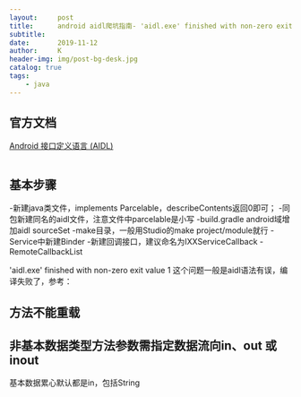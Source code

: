 ```yaml
---
layout:     post
title:      android aidl爬坑指南- 'aidl.exe' finished with non-zero exit value 1
subtitle:   
date:       2019-11-12
author:     K
header-img: img/post-bg-desk.jpg
catalog: true
tags:
    - java
---
```


## 官方文档

[Android 接口定义语言 (AIDL)](https://developer.android.com/guide/components/aidl.html#Create "Android 接口定义语言 (AIDL)")

```java

```

## 基本步骤

-新建java类文件，implements Parcelable，describeContents返回0即可；
-同包新建同名的aidl文件，注意文件中parcelable是小写
-build.gradle android域增加aidl sourceSet
-make目录，一般用Studio的make project/module就行
-Service中新建Binder
-新建回调接口，建议命名为IXXServiceCallback
-RemoteCallbackList

 'aidl.exe' finished with non-zero exit value 1
 这个问题一般是aidl语法有误，编译失败了，参考：
 
## 方法不能重载

## 非基本数据类型方法参数需指定数据流向in、out 或 inout
基本数据累心默认都是in，包括String










